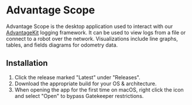# Advantage Scope
Advantage Scope is the desktop application used to interact with our [AdvantageKit](https://github.com/Mechanical-Advantage/AdvantageKit) logging framework. It can be used to view logs from a file or connect to a robot over the network. Visualizations include line graphs, tables, and fields diagrams for odometry data.

## Installation
1. Click the release marked "Latest" under "Releases".
2. Download the appropriate build for your OS & architecture.
3. When opening the app for the first time on macOS, right click the icon and select "Open" to bypass Gatekeeper restrictions.
